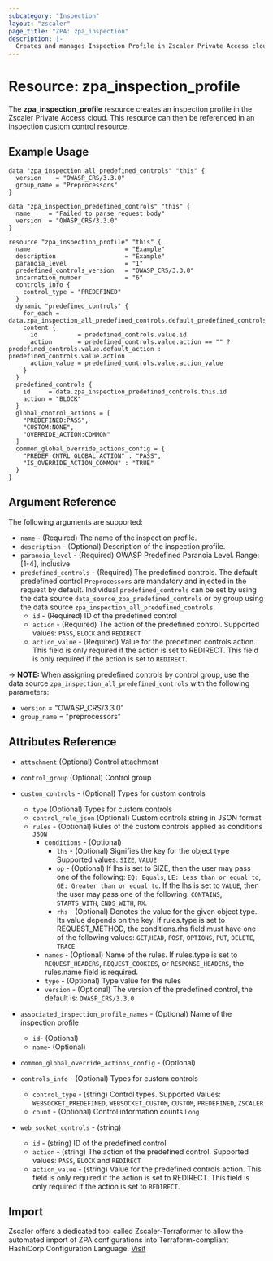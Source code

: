 ```yaml
---
subcategory: "Inspection"
layout: "zscaler"
page_title: "ZPA: zpa_inspection"
description: |-
  Creates and manages Inspection Profile in Zscaler Private Access cloud.
---
```


# Resource: zpa_inspection_profile

The  **zpa_inspection_profile** resource creates an inspection profile in the Zscaler Private Access cloud. This resource can then be referenced in an inspection custom control resource.

## Example Usage

```hcl
data "zpa_inspection_all_predefined_controls" "this" {
  version    = "OWASP_CRS/3.3.0"
  group_name = "Preprocessors"
}

data "zpa_inspection_predefined_controls" "this" {
  name     = "Failed to parse request body"
  version  = "OWASP_CRS/3.3.0"
}

resource "zpa_inspection_profile" "this" {
  name                          = "Example"
  description                   = "Example"
  paranoia_level                = "1"
  predefined_controls_version   = "OWASP_CRS/3.3.0"
  incarnation_number            = "6"
  controls_info {
    control_type = "PREDEFINED"
  }
  dynamic "predefined_controls" {
    for_each = data.zpa_inspection_all_predefined_controls.default_predefined_controls.list
    content {
      id           = predefined_controls.value.id
      action       = predefined_controls.value.action == "" ? predefined_controls.value.default_action : predefined_controls.value.action
      action_value = predefined_controls.value.action_value
    }
  }
  predefined_controls {
    id     = data.zpa_inspection_predefined_controls.this.id
    action = "BLOCK"
  }
  global_control_actions = [
    "PREDEFINED:PASS",
    "CUSTOM:NONE",
    "OVERRIDE_ACTION:COMMON"
  ]
  common_global_override_actions_config = {
    "PREDEF_CNTRL_GLOBAL_ACTION" : "PASS",
    "IS_OVERRIDE_ACTION_COMMON" : "TRUE"
  }
}
```

## Argument Reference

The following arguments are supported:

* `name` - (Required) The name of the inspection profile.
* `description` - (Optional) Description of the inspection profile.
* `paranoia_level` - (Required) OWASP Predefined Paranoia Level. Range: [1-4], inclusive
* `predefined_controls` - (Required) The predefined controls. The default predefined control `Preprocessors` are mandatory and injected in the request by default. Individual `predefined_controls` can be set by using the data source `data_source_zpa_predefined_controls` or by group using the data source `zpa_inspection_all_predefined_controls`.
  * `id` - (Required) ID of the predefined control
  * `action` - (Required) The action of the predefined control. Supported values: `PASS`, `BLOCK` and `REDIRECT`
  * `action_value` - (Required) Value for the predefined controls action. This field is only required if the action is set to REDIRECT. This field is only required if the action is set to `REDIRECT`.

-> **NOTE:** When assigning predefined controls by control group, use the data source `zpa_inspection_all_predefined_controls` with the following parameters:

* `version`    = "OWASP_CRS/3.3.0"
* `group_name` = "preprocessors"

## Attributes Reference

* `attachment` (Optional) Control attachment
* `control_group` (Optional) Control group

* `custom_controls` - (Optional) Types for custom controls
  * `type` (Optional) Types for custom controls
  * `control_rule_json` (Optional) Custom controls string in JSON format
  * `rules` - (Optional) Rules of the custom controls applied as conditions `JSON`
    * `conditions` - (Optional)
      * `lhs` - (Optional) Signifies the key for the object type Supported values: `SIZE`, `VALUE`
      * `op` - (Optional) If lhs is set to SIZE, then the user may pass one of the following: `EQ: Equals`, `LE: Less than or equal to`, `GE: Greater than or equal to`. If the lhs is set to `VALUE`, then the user may pass one of the following: `CONTAINS`, `STARTS_WITH`, `ENDS_WITH`, `RX`.
      * `rhs` - (Optional) Denotes the value for the given object type. Its value depends on the key. If rules.type is set to REQUEST_METHOD, the conditions.rhs field must have one of the following values: `GET`,`HEAD`, `POST`, `OPTIONS`, `PUT`, `DELETE`, `TRACE`
    * `names` - (Optional) Name of the rules. If rules.type is set to `REQUEST_HEADERS`, `REQUEST_COOKIES`, or `RESPONSE_HEADERS`, the rules.name field is required.
    * `type` - (Optional) Type value for the rules
    * `version` - (Optional) The version of the predefined control, the default is: `OWASP_CRS/3.3.0`

* `associated_inspection_profile_names` - (Optional) Name of the inspection profile
  * `id`- (Optional)
  * `name`- (Optional)

* `common_global_override_actions_config` - (Optional)
* `controls_info` - (Optional) Types for custom controls
  * `control_type` - (string) Control types. Supported Values: `WEBSOCKET_PREDEFINED`, `WEBSOCKET_CUSTOM`, `CUSTOM`, `PREDEFINED`, `ZSCALER`
  * `count` - (Optional) Control information counts `Long`

* `web_socket_controls` - (string)
  * `id` - (string) ID of the predefined control
  * `action` - (string) The action of the predefined control. Supported values: `PASS`, `BLOCK` and `REDIRECT`
  * `action_value` - (string) Value for the predefined controls action. This field is only required if the action is set to REDIRECT. This field is only required if the action is set to `REDIRECT`.

## Import

Zscaler offers a dedicated tool called Zscaler-Terraformer to allow the automated import of ZPA configurations into Terraform-compliant HashiCorp Configuration Language.
[Visit](https://github.com/zscaler/zscaler-terraformer)

